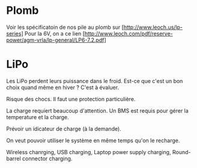 # Plomb

Voir les spécificatoin de nos pile au plomb sur [http://www.leoch.us/lp-series]
Pour la 6V, on a ce lien [http://www.leoch.com/pdf/reserve-power/agm-vrla/lp-general/LP6-7.2.pdf]

# LiPo

Les LiPo perdent leurs puissance dans le froid. Est-ce que c'est un bon choix quand même en hiver ? C'est à évaluer.

Risque des chocs. Il faut une protection particulière.

La charge requiert beaucoup d'attention. Un BMS est requis pour gérer la temperature et la charge.

Prévoir un idicateur de charge (à la demande).

On veut pouvoir utiliser le système en même temps qu'on le recharge.

Wireless chanrging, USB charging, Laptop power supply charging, Round-barrel connector charging.
